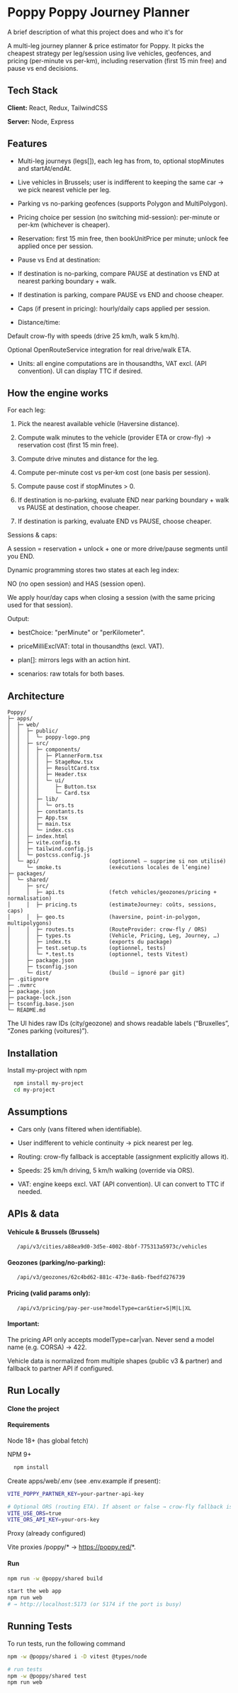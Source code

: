
# Poppy Poppy Journey Planner

A brief description of what this project does and who it's for


A multi-leg journey planner & price estimator for Poppy. It picks the cheapest strategy per leg/session using live vehicles, geofences, and pricing (per-minute vs per-km), including reservation (first 15 min free) and pause vs end decisions.

## Tech Stack

**Client:** React, Redux, TailwindCSS

**Server:** Node, Express


## Features

- Multi-leg journeys (legs[]), each leg has from, to, optional stopMinutes and startAt/endAt.

- Live vehicles in Brussels; user is indifferent to keeping the same car → we pick nearest vehicle per leg.

- Parking vs no-parking geofences (supports Polygon and MultiPolygon).

- Pricing choice per session (no switching mid-session): per-minute or per-km (whichever is cheaper).

- Reservation: first 15 min free, then bookUnitPrice per minute; unlock fee applied once per session.

- Pause vs End at destination:

- If destination is no-parking, compare PAUSE at destination vs END at nearest parking boundary + walk.

- If destination is parking, compare PAUSE vs END and choose cheaper.

- Caps (if present in pricing): hourly/daily caps applied per session.

- Distance/time:

 Default crow-fly with speeds (drive 25 km/h, walk 5 km/h).

Optional OpenRouteService integration for real drive/walk ETA.

- Units: all engine computations are in thousandths, VAT excl. (API convention). UI can display TTC if desired.

## How the engine works

For each leg:

1) Pick the nearest available vehicle (Haversine distance).

2) Compute walk minutes to the vehicle (provider ETA or crow-fly) → reservation cost (first 15 min free).

3) Compute drive minutes and distance for the leg.

4) Compute per-minute cost vs per-km cost (one basis per session).

5) Compute pause cost if stopMinutes > 0.

6) If destination is no-parking, evaluate END near parking boundary + walk vs PAUSE at destination, choose cheaper.

7) If destination is parking, evaluate END vs PAUSE, choose cheaper.

Sessions & caps:

A session = reservation + unlock + one or more drive/pause segments until you END.

Dynamic programming stores two states at each leg index:

NO (no open session) and HAS (session open).

We apply hour/day caps when closing a session (with the same pricing used for that session).

Output:

- bestChoice: "perMinute" or "perKilometer".

- priceMilliExclVAT: total in thousandths (excl. VAT).

- plan[]: mirrors legs with an action hint.

- scenarios: raw totals for both bases.

## Architecture 
```http
Poppy/
├─ apps/
│  ├─ web/
│  │  ├─ public/
│  │  │  └─ poppy-logo.png
│  │  ├─ src/
│  │  │  ├─ components/
│  │  │  │  ├─ PlannerForm.tsx
│  │  │  │  ├─ StageRow.tsx
│  │  │  │  ├─ ResultCard.tsx
│  │  │  │  ├─ Header.tsx
│  │  │  │  └─ ui/
│  │  │  │     ├─ Button.tsx
│  │  │  │     └─ Card.tsx
│  │  │  ├─ lib/
│  │  │  │  └─ ors.ts
│  │  │  ├─ constants.ts
│  │  │  ├─ App.tsx
│  │  │  ├─ main.tsx
│  │  │  └─ index.css
│  │  ├─ index.html
│  │  ├─ vite.config.ts
│  │  ├─ tailwind.config.js
│  │  └─ postcss.config.js
│  └─ api/                      (optionnel — supprime si non utilisé)
│     └─ smoke.ts               (exécutions locales de l’engine)
├─ packages/
│  └─ shared/
│     ├─ src/
│     │  ├─ api.ts              (fetch vehicles/geozones/pricing + normalisation)
│     │  ├─ pricing.ts          (estimateJourney: coûts, sessions, caps)
│     │  ├─ geo.ts              (haversine, point-in-polygon, multipolygons)
│     │  ├─ routes.ts           (RouteProvider: crow-fly / ORS)
│     │  ├─ types.ts            (Vehicle, Pricing, Leg, Journey, …)
│     │  ├─ index.ts            (exports du package)
│     │  ├─ test.setup.ts       (optionnel, tests)
│     │  └─ *.test.ts           (optionnel, tests Vitest)
│     ├─ package.json
│     ├─ tsconfig.json
│     └─ dist/                  (build — ignoré par git)
├─ .gitignore
├─ .nvmrc
├─ package.json
├─ package-lock.json
├─ tsconfig.base.json
└─ README.md
```
The UI hides raw IDs (city/geozone) and shows readable labels (“Bruxelles”, “Zones parking (voitures)”).

## Installation

Install my-project with npm

```bash
  npm install my-project
  cd my-project
```
    
## Assumptions

- Cars only (vans filtered when identifiable).

- User indifferent to vehicle continuity → pick nearest per leg.

- Routing: crow-fly fallback is acceptable (assignment explicitly allows it).

- Speeds: 25 km/h driving, 5 km/h walking (override via ORS).

- VAT: engine keeps excl. VAT (API convention). UI can convert to TTC if needed.
## APIs & data

#### Vehicule & Brussels (Brussels)
```http
   /api/v3/cities/a88ea9d0-3d5e-4002-8bbf-775313a5973c/vehicles
```
#### Geozones (parking/no-parking):
```http
   /api/v3/geozones/62c4bd62-881c-473e-8a6b-fbedfd276739
```
#### Pricing (valid params only):
```http
   /api/v3/pricing/pay-per-use?modelType=car&tier=S|M|L|XL
```
#### Important:

The pricing API only accepts modelType=car|van. Never send a model name (e.g. CORSA) → 422.

Vehicle data is normalized from multiple shapes (public v3 & partner) and fallback to partner API if configured.
## Run Locally

#### Clone the project

#### Requirements

Node 18+ (has global fetch)

NPM 9+

```bash
  npm install
```

Create apps/web/.env (see .env.example if present):


```bash
VITE_POPPY_PARTNER_KEY=your-partner-api-key

# Optional ORS (routing ETA). If absent or false → crow-fly fallback is used.
VITE_USE_ORS=true
VITE_ORS_API_KEY=your-ors-key
```

Proxy (already configured)

Vite proxies /poppy/* → https://poppy.red/*.

#### Run
```bash
npm run -w @poppy/shared build

start the web app
npm run web
# → http://localhost:5173 (or 5174 if the port is busy)
```

## Running Tests

To run tests, run the following command

```bash
npm -w @poppy/shared i -D vitest @types/node

# run tests
npm -w @poppy/shared test
npm run web
```
